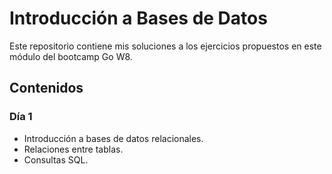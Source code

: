 # Introducción a Bases de Datos

Este repositorio contiene mis soluciones a los ejercicios propuestos en este módulo del bootcamp Go W8.

## Contenidos

### Día 1
* Introducción a bases de datos relacionales.
* Relaciones entre tablas.
* Consultas SQL.